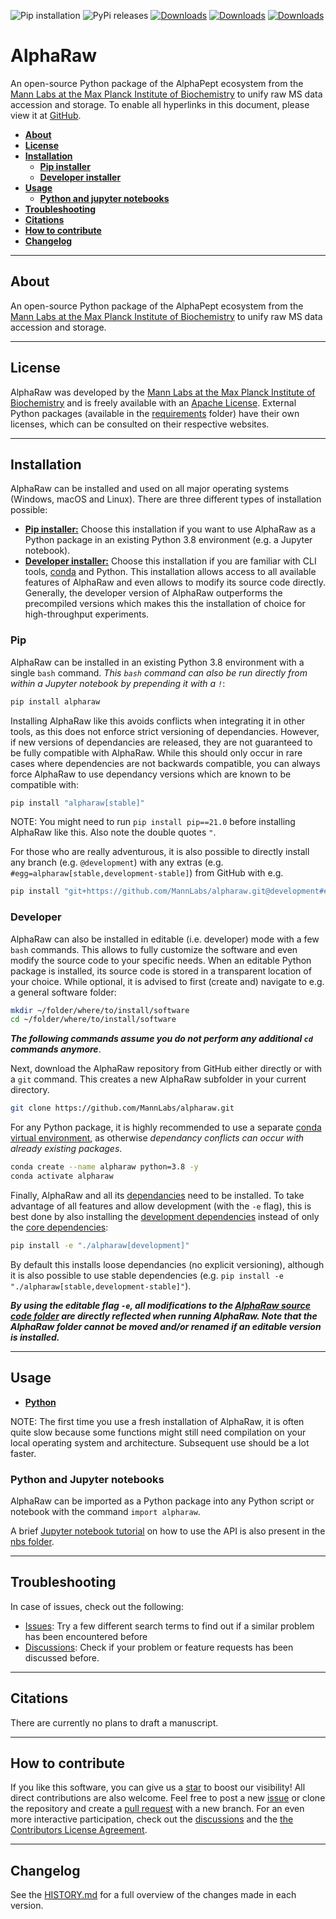 ![Pip installation](https://github.com/MannLabs/alpharaw/workflows/Default%20installation%20and%20tests/badge.svg)
![PyPi releases](https://github.com/MannLabs/alpharaw/workflows/Publish%20on%20PyPi%20and%20release%20on%20GitHub/badge.svg)
[![Downloads](https://pepy.tech/badge/alpharaw)](https://pepy.tech/project/alpharaw)
[![Downloads](https://pepy.tech/badge/alpharaw/month)](https://pepy.tech/project/alpharaw)
[![Downloads](https://pepy.tech/badge/alpharaw/week)](https://pepy.tech/project/alpharaw)

# AlphaRaw
An open-source Python package of the AlphaPept ecosystem from the [Mann Labs at the Max Planck Institute of Biochemistry](https://www.biochem.mpg.de/mann) to unify raw MS data accession and storage. To enable all hyperlinks in this document, please view it at [GitHub](https://github.com/MannLabs/alpharaw).

* [**About**](#about)
* [**License**](#license)
* [**Installation**](#installation)
  * [**Pip installer**](#pip)
  * [**Developer installer**](#developer)
* [**Usage**](#usage)
  * [**Python and jupyter notebooks**](#python-and-jupyter-notebooks)
* [**Troubleshooting**](#troubleshooting)
* [**Citations**](#citations)
* [**How to contribute**](#how-to-contribute)
* [**Changelog**](#changelog)

---
## About

An open-source Python package of the AlphaPept ecosystem from the [Mann Labs at the Max Planck Institute of Biochemistry](https://www.biochem.mpg.de/mann) to unify raw MS data accession and storage.

---
## License

AlphaRaw was developed by the [Mann Labs at the Max Planck Institute of Biochemistry](https://www.biochem.mpg.de/mann) and is freely available with an [Apache License](LICENSE.txt). External Python packages (available in the [requirements](requirements) folder) have their own licenses, which can be consulted on their respective websites.

---
## Installation

AlphaRaw can be installed and used on all major operating systems (Windows, macOS and Linux).
There are three different types of installation possible:

* [**Pip installer:**](#pip) Choose this installation if you want to use AlphaRaw as a Python package in an existing Python 3.8 environment (e.g. a Jupyter notebook).
* [**Developer installer:**](#developer) Choose this installation if you are familiar with CLI tools, [conda](https://docs.conda.io/en/latest/) and Python. This installation allows access to all available features of AlphaRaw and even allows to modify its source code directly. Generally, the developer version of AlphaRaw outperforms the precompiled versions which makes this the installation of choice for high-throughput experiments.

### Pip

AlphaRaw can be installed in an existing Python 3.8 environment with a single `bash` command. *This `bash` command can also be run directly from within a Jupyter notebook by prepending it with a `!`*:

```bash
pip install alpharaw
```

Installing AlphaRaw like this avoids conflicts when integrating it in other tools, as this does not enforce strict versioning of dependancies. However, if new versions of dependancies are released, they are not guaranteed to be fully compatible with AlphaRaw. While this should only occur in rare cases where dependencies are not backwards compatible, you can always force AlphaRaw to use dependancy versions which are known to be compatible with:

```bash
pip install "alpharaw[stable]"
```

NOTE: You might need to run `pip install pip==21.0` before installing AlphaRaw like this. Also note the double quotes `"`.

For those who are really adventurous, it is also possible to directly install any branch (e.g. `@development`) with any extras (e.g. `#egg=alpharaw[stable,development-stable]`) from GitHub with e.g.

```bash
pip install "git+https://github.com/MannLabs/alpharaw.git@development#egg=alpharaw[stable,development-stable]"
```

### Developer

AlphaRaw can also be installed in editable (i.e. developer) mode with a few `bash` commands. This allows to fully customize the software and even modify the source code to your specific needs. When an editable Python package is installed, its source code is stored in a transparent location of your choice. While optional, it is advised to first (create and) navigate to e.g. a general software folder:

```bash
mkdir ~/folder/where/to/install/software
cd ~/folder/where/to/install/software
```

***The following commands assume you do not perform any additional `cd` commands anymore***.

Next, download the AlphaRaw repository from GitHub either directly or with a `git` command. This creates a new AlphaRaw subfolder in your current directory.

```bash
git clone https://github.com/MannLabs/alpharaw.git
```

For any Python package, it is highly recommended to use a separate [conda virtual environment](https://docs.conda.io/en/latest/), as otherwise *dependancy conflicts can occur with already existing packages*.

```bash
conda create --name alpharaw python=3.8 -y
conda activate alpharaw
```

Finally, AlphaRaw and all its [dependancies](requirements) need to be installed. To take advantage of all features and allow development (with the `-e` flag), this is best done by also installing the [development dependencies](requirements/requirements_development.txt) instead of only the [core dependencies](requirements/requirements.txt):

```bash
pip install -e "./alpharaw[development]"
```

By default this installs loose dependancies (no explicit versioning), although it is also possible to use stable dependencies (e.g. `pip install -e "./alpharaw[stable,development-stable]"`).

***By using the editable flag `-e`, all modifications to the [AlphaRaw source code folder](alpharaw) are directly reflected when running AlphaRaw. Note that the AlphaRaw folder cannot be moved and/or renamed if an editable version is installed.***

---
## Usage

* [**Python**](#python-and-jupyter-notebooks)

NOTE: The first time you use a fresh installation of AlphaRaw, it is often quite slow because some functions might still need compilation on your local operating system and architecture. Subsequent use should be a lot faster.

### Python and Jupyter notebooks

AlphaRaw can be imported as a Python package into any Python script or notebook with the command `import alpharaw`.

A brief [Jupyter notebook tutorial](nbs/tutorial.ipynb) on how to use the API is also present in the [nbs folder](nbs).

---
## Troubleshooting

In case of issues, check out the following:

* [Issues](https://github.com/MannLabs/alpharaw/issues): Try a few different search terms to find out if a similar problem has been encountered before
* [Discussions](https://github.com/MannLabs/alpharaw/discussions): Check if your problem or feature requests has been discussed before.

---
## Citations

There are currently no plans to draft a manuscript.

---
## How to contribute

If you like this software, you can give us a [star](https://github.com/MannLabs/alpharaw/stargazers) to boost our visibility! All direct contributions are also welcome. Feel free to post a new [issue](https://github.com/MannLabs/alpharaw/issues) or clone the repository and create a [pull request](https://github.com/MannLabs/alpharaw/pulls) with a new branch. For an even more interactive participation, check out the [discussions](https://github.com/MannLabs/alpharaw/discussions) and the [the Contributors License Agreement](misc/CLA.md).

---
## Changelog

See the [HISTORY.md](HISTORY.md) for a full overview of the changes made in each version.
